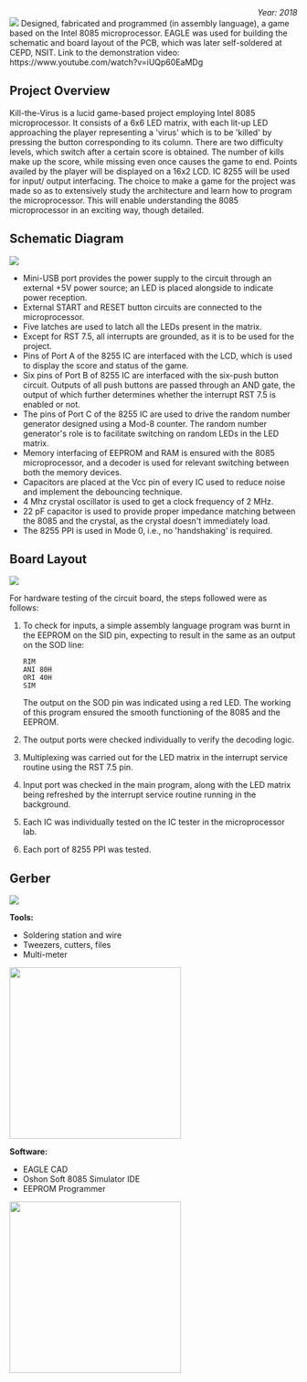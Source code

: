 
<div align="right"><i>Year: 2018</i></div>
<img src="https://user-images.githubusercontent.com/32619706/149883709-d17ce99c-5617-4dc2-a492-fd3b590a5fdc.png">
Designed, fabricated and programmed (in assembly language), a game based on the Intel 8085 microprocessor. EAGLE was used for building the schematic and board layout of the PCB, which was later self-soldered at CEPD, NSIT. Link to the demonstration video: https://www.youtube.com/watch?v=iUQp60EaMDg

## Project Overview
Kill-the-Virus is a lucid game-based project employing Intel 8085 microprocessor. It consists of a 6x6 LED matrix, with each lit-up LED approaching the player representing a 'virus' which is to be 'killed' by pressing the button corresponding to its column. There are two difficulty levels, which switch after a certain score is obtained. The number of kills make up the score, while missing even once causes the game to end. Points availed by the player will be displayed on a 16x2 LCD. IC 8255 will be used for input/ output interfacing. The choice to make a game for the project was made so as to extensively study the architecture and learn how to program the microprocessor. This will enable understanding the 8085 microprocessor in an exciting way, though detailed.

## Schematic Diagram

<img src="https://user-images.githubusercontent.com/32619706/149880580-b8c24fd7-1753-4189-b1a7-b57ae3998e97.png">

* Mini-USB port provides the power supply to the circuit through an external +5V power source; an LED is placed alongside to indicate power reception.
* External START and RESET button circuits are connected to the microprocessor.
* Five latches are used to latch all the LEDs present in the matrix.
* Except for RST 7.5, all interrupts are grounded, as it is to be used for the project.
* Pins of Port A of the 8255 IC are interfaced with the LCD, which is used to display the score and status of the game.
* Six pins of Port B of 8255 IC are interfaced with the six-push button circuit. Outputs of all push buttons are passed through an AND gate, the output of which further determines whether the interrupt RST 7.5 is enabled or not.
* The pins of Port C of the 8255 IC are used to drive the random number generator designed using a Mod-8 counter. The random number generator's role is to facilitate switching on random LEDs in the LED matrix.
* Memory interfacing of EEPROM and RAM is ensured with the 8085 microprocessor, and a decoder is used for relevant switching between both the memory devices.
* Capacitors are placed at the Vcc pin of every IC used to reduce noise and implement the debouncing technique.
* 4 Mhz crystal oscillator is used to get a clock frequency of 2 MHz.
* 22 pF capacitor is used to provide proper impedance matching between the 8085 and the crystal, as the crystal doesn't immediately load.
* The 8255 PPI is used in Mode 0, i.e., no 'handshaking' is required.

## Board Layout

<img src="https://user-images.githubusercontent.com/32619706/149880735-116e7f3a-a007-4481-962a-9b6a5f211f31.png">

For hardware testing of the circuit board, the steps followed were as follows:

1. To check for inputs, a simple assembly language program was burnt in the EEPROM on the SID pin, expecting to result in the same as an output on the SOD line:


    `RIM` \
	`ANI 80H` \
    `ORI 40H` \
    `SIM`

	The output on the SOD pin was indicated using a red LED. The working of this program ensured the smooth functioning of the 8085 and the EEPROM.

2. The output ports were checked individually to verify the decoding logic.
3. Multiplexing was carried out for the LED matrix in the interrupt service routine using the RST 7.5 pin.
4. Input port was checked in the main program, along with the LED matrix being refreshed by the interrupt service routine running in the background.
5. Each IC was individually tested on the IC tester in the microprocessor lab.
6. Each port of 8255 PPI was tested.


## Gerber

<img src="https://user-images.githubusercontent.com/32619706/149880834-3e6f9052-f5f6-4145-bf30-d3f576dda6ab.png">

**Tools:**
* Soldering station and wire
* Tweezers, cutters, files
* Multi-meter

<img src=https://m.media-amazon.com/images/I/81OaT3H5DGL.jpg width="300">

**Software:**
* EAGLE CAD
* Oshon Soft 8085 Simulator IDE
* EEPROM Programmer  

<img src=https://www.multi-circuit-boards.eu/fileadmin/img/05_Support/leiterplatten-daten/leiterplatte_eagle_logo_big.png width="300">


